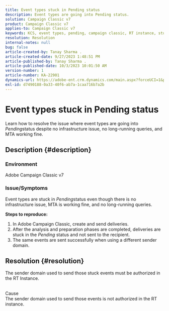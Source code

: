 ```yaml
---
title: Event types stuck in Pending status
description: Event types are going into Pending status.
solution: Campaign Classic v7
product: Campaign Classic v7
applies-to: Campaign Classic v7
keywords: KCS, event types, pending, campaign classic, RT instance, stuck, status
resolution: Resolution
internal-notes: null
bug: false
article-created-by: Tanay Sharma .
article-created-date: 9/27/2023 1:48:51 PM
article-published-by: Tanay Sharma .
article-published-date: 10/3/2023 10:01:50 AM
version-number: 1
article-number: KA-22901
dynamics-url: https://adobe-ent.crm.dynamics.com/main.aspx?forceUCI=1&pagetype=entityrecord&etn=knowledgearticle&id=b344ce94-3c5d-ee11-be6f-6045bd006295
exl-id: d7490188-0a33-40f6-ab7a-1caa716b7a2b
---
```

# Event types stuck in Pending status


Learn how to resolve the issue where event types are going into *Pending*status despite no infrastructure issue, no long-running queries, and MTA working fine.

## Description {#description}


### Environment

Adobe Campaign Classic v7



### Issue/Symptoms

Event types are stuck in *Pending*status even though there is no infrastructure issue, MTA is working fine, and no long-running queries.

<b>Steps to reproduce:</b>

1. In Adobe Campaign Classic, create and send deliveries.
2. After the analysis and preparation phases are completed, deliveries are stuck in the *Pending* status and not sent to the recipient.
3. The same events are sent successfully when using a different sender domain.



## Resolution {#resolution}


The sender domain used to send those stuck events must be authorized in the RT Instance.


<br>Cause<br>
The sender domain used to send those events is not authorized in the RT instance.
